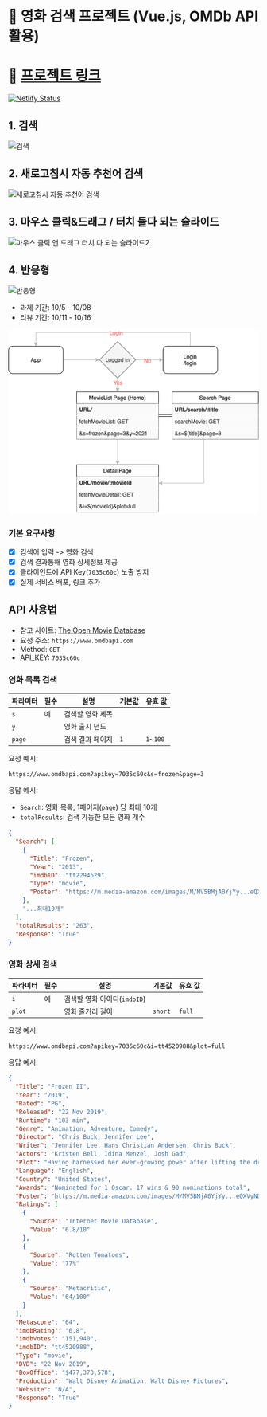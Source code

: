 

# 🎥 영화 검색 프로젝트 (Vue.js, OMDb API 활용)

# 🔗 [프로젝트 링크](https://moviejonghyeon.netlify.com)
[![Netlify Status](https://api.netlify.com/api/v1/badges/808c7331-83de-4e2f-82e1-490f7d0fcb3b/deploy-status)](https://app.netlify.com/sites/nostalgic-davinci-958000/deploys)


## 1. 검색
![검색](https://user-images.githubusercontent.com/61593290/136544602-921bbe6c-876a-442a-90db-01f7a5ba1e94.gif)


## 2. 새로고침시 자동 추천어 검색
![새로고침시 자동 추천어 검색](https://user-images.githubusercontent.com/61593290/136542655-82962ff3-e9cc-4f60-9ee7-5ec43272a764.gif)

## 3. 마우스 클릭&드래그 / 터치 둘다 되는 슬라이드
![마우스 클릭 앤 드래그 터치 다 되는 슬라이드2](https://user-images.githubusercontent.com/61593290/136544011-bc0b9544-fc30-49d2-9d87-3e8494ac146d.gif)


## 4. 반응형
![반응형](https://user-images.githubusercontent.com/61593290/136542637-d15b6843-b352-4fe0-a2ed-fb14045f2692.gif)



- 과제 기간: 10/5 - 10/08
- 리뷰 기간: 10/11 - 10/16

<img src="./flowchart.drawio.png"/>

### 기본 요구사항

- [x] 검색어 입력 -> 영화 검색
- [x] 검색 결과통해 영화 상세정보 제공
- [x] 클라이언트에 API Key(`7035c60c`) 노출 방지
- [x] 실제 서비스 배포, 링크 추가

## API 사용법

- 참고 사이트: [The Open Movie Database](http://www.omdbapi.com/)
- 요청 주소: `https://www.omdbapi.com`
- Method: `GET`
- API_KEY: `7035c60c`

### 영화 목록 검색

| 파라미터 | 필수 | 설명             | 기본값 | 유효 값   |
| -------- | ---- | ---------------- | ------ | --------- |
| `s`      | 예   | 검색할 영화 제목 |        |
| `y`      |      | 영화 출시 년도   |        |
| `page`   |      | 검색 결과 페이지 | `1`    | `1`~`100` |

요청 예시:

```url
https://www.omdbapi.com?apikey=7035c60c&s=frozen&page=3
```

응답 예시:

- `Search`: 영화 목록, 1페이지(`page`) 당 최대 10개
- `totalResults`: 검색 가능한 모든 영화 개수

```json
{
  "Search": [
    {
      "Title": "Frozen",
      "Year": "2013",
      "imdbID": "tt2294629",
      "Type": "movie",
      "Poster": "https://m.media-amazon.com/images/M/MV5BMjA0YjYy...eQXVyNDg4NjY5OTQ@._V1_SX300.jpg"
    },
    "...최대10개"
  ],
  "totalResults": "263",
  "Response": "True"
}
```

### 영화 상세 검색

| 파라미터 | 필수 | 설명                         | 기본값  | 유효 값 |
| -------- | ---- | ---------------------------- | ------- | ------- |
| `i`      | 예   | 검색할 영화 아이디(`imdbID`) |         |
| `plot`   |      | 영화 줄거리 길이             | `short` | `full`  |

요청 예시:

```url
https://www.omdbapi.com?apikey=7035c60c&i=tt4520988&plot=full
```

응답 예시:

```json
{
  "Title": "Frozen II",
  "Year": "2019",
  "Rated": "PG",
  "Released": "22 Nov 2019",
  "Runtime": "103 min",
  "Genre": "Animation, Adventure, Comedy",
  "Director": "Chris Buck, Jennifer Lee",
  "Writer": "Jennifer Lee, Hans Christian Andersen, Chris Buck",
  "Actors": "Kristen Bell, Idina Menzel, Josh Gad",
  "Plot": "Having harnessed her ever-growing power after lifting the dreadful curse of the eternal winter in Frozen (2013),",
  "Language": "English",
  "Country": "United States",
  "Awards": "Nominated for 1 Oscar. 17 wins & 90 nominations total",
  "Poster": "https://m.media-amazon.com/images/M/MV5BMjA0YjYy...eQXVyNDg4NjY5OTQ@._V1_SX300.jpg",
  "Ratings": [
    {
      "Source": "Internet Movie Database",
      "Value": "6.8/10"
    },
    {
      "Source": "Rotten Tomatoes",
      "Value": "77%"
    },
    {
      "Source": "Metacritic",
      "Value": "64/100"
    }
  ],
  "Metascore": "64",
  "imdbRating": "6.8",
  "imdbVotes": "151,940",
  "imdbID": "tt4520988",
  "Type": "movie",
  "DVD": "22 Nov 2019",
  "BoxOffice": "$477,373,578",
  "Production": "Walt Disney Animation, Walt Disney Pictures",
  "Website": "N/A",
  "Response": "True"
}
```
